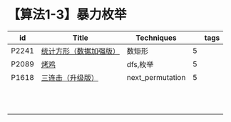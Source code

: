 # 【算法1-3】暴力枚举

| id    | Title                                                        | Techniques       |      | tags |
| ----- | ------------------------------------------------------------ | ---------------- | ---- | ---- |
| P2241 | [统计方形（数据加强版）](https://www.luogu.com.cn/problem/P2241) | 数矩形           | 5    |      |
| P2089 | [烤鸡](https://www.luogu.com.cn/problem/P2089)               | dfs,枚举         | 5    |      |
| P1618 | [三连击（升级版）](https://www.luogu.com.cn/problem/P1618)   | next_permutation | 5    |      |
|       |                                                              |                  |      |      |
|       |                                                              |                  |      |      |
|       |                                                              |                  |      |      |
|       |                                                              |                  |      |      |
|       |                                                              |                  |      |      |
|       |                                                              |                  |      |      |
|       |                                                              |                  |      |      |
|       |                                                              |                  |      |      |
|       |                                                              |                  |      |      |
|       |                                                              |                  |      |      |
|       |                                                              |                  |      |      |

